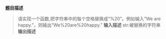 **题目描述**
>请实现一个函数,把字符串中的每个空格替换成“%20”。例如输入“We are happy.”，则输出“We%20are%20happy.”
**输入描述**
>str:被替换的字符串
**输出描述**